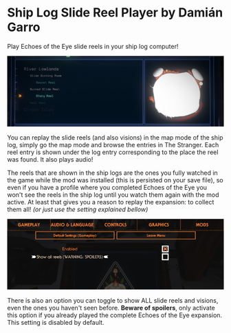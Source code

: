 # Ship Log Slide Reel Player by Damián Garro

Play Echoes of the Eye slide reels in your ship log computer!

![example](example.png)

You can replay the slide reels (and also visions) in the map mode of the ship log, simply go the map mode and browse the entries in The Stranger. Each reel entry is shown under the log entry corresponding to the place the reel was found. It also plays audio!

The reels that are shown in the ship logs are the ones you fully watched in the game while the mod was installed (this is persisted on your save file), so even if you have a profile where you completed Echoes of the Eye you won't see the reels in the ship log until you watch them again with the mod active. At least that gives you a reason to replay the expansion: to collect them all! *(or just use the setting explained bellow)*

![settings](settings.png)

There is also an option you can toggle to show ALL slide reels and visions, even the ones you haven't seen before. **Beware of spoilers**, only activate this option if you already played the complete Echoes of the Eye expansion. This setting is disabled by default.
